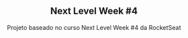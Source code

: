 <h2 align="center">
  Next Level Week #4
</h2>
<p align="center">Projeto baseado no curso Next Level Week #4 da RocketSeat</p>
